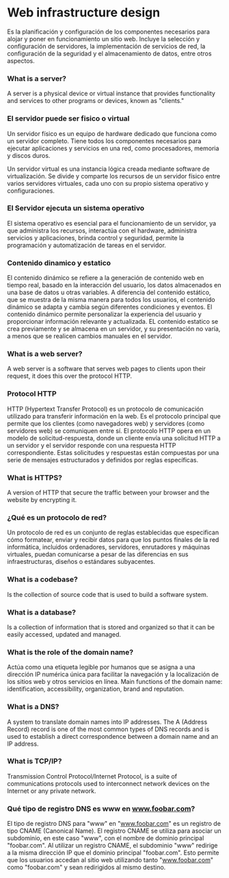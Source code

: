# Web infrastructure design
Es la planificación y configuración de los componentes necesarios para alojar y poner en funcionamiento un sitio web. Incluye la selección y configuración de servidores, la implementación de servicios de red, la configuración de la seguridad y el almacenamiento de datos, entre otros aspectos.

### What is a server?
A server is a physical device or virtual instance that provides functionality and services to other programs or devices, known as "clients."

### El servidor puede ser fisico o virtual
Un servidor físico es un equipo de hardware dedicado que funciona como un servidor completo. Tiene todos los componentes necesarios para ejecutar aplicaciones y servicios en una red, como procesadores, memoria y discos duros.

Un servidor virtual es una instancia lógica creada mediante software de virtualización. Se divide y comparte los recursos de un servidor físico entre varios servidores virtuales, cada uno con su propio sistema operativo y configuraciones.

### El Servidor ejecuta un sistema operativo
El sistema operativo es esencial para el funcionamiento de un servidor, ya que administra los recursos, interactúa con el hardware, administra servicios y aplicaciones, brinda control y seguridad, permite la programación y automatización de tareas en el servidor.

### Contenido dinamico y estatico
El contenido dinámico se refiere a la generación de contenido web en tiempo real, basado en la interacción del usuario, los datos almacenados en una base de datos u otras variables. A diferencia del contenido estático, que se muestra de la misma manera para todos los usuarios, el contenido dinámico se adapta y cambia según diferentes condiciones y eventos.
El contenido dinámico permite personalizar la experiencia del usuario y proporcionar información relevante y actualizada.
EL contenido estatico se crea previamente y se almacena en un servidor, y su presentación no varía, a menos que se realicen cambios manuales en el servidor.

### What is a web server?
A web server is a software that serves web pages to clients upon their request, it does this over the protocol HTTP.

### Protocol HTTP
HTTP (Hypertext Transfer Protocol) es un protocolo de comunicación utilizado para transferir información en la web. Es el protocolo principal que permite que los clientes (como navegadores web) y servidores (como servidores web) se comuniquen entre sí.
El protocolo HTTP opera en un modelo de solicitud-respuesta, donde un cliente envía una solicitud HTTP a un servidor y el servidor responde con una respuesta HTTP correspondiente. Estas solicitudes y respuestas están compuestas por una serie de mensajes estructurados y definidos por reglas específicas.

### What is HTTPS?
A version of HTTP that secure the traffic between your browser and the website by encrypting it.

### ¿Qué es un protocolo de red?
Un protocolo de red es un conjunto de reglas establecidas que especifican cómo formatear, enviar y recibir datos para que los puntos finales de la red informática, incluidos ordenadores, servidores, enrutadores y máquinas virtuales, puedan comunicarse a pesar de las diferencias en sus infraestructuras, diseños o estándares subyacentes.

### What is a codebase?
Is the collection of source code that is used to build a software system.

### What is a database?
Is a collection of information that is stored and organized so that it can be easily accessed, updated and managed.

### What is the role of the domain name?
Actúa como una etiqueta legible por humanos que se asigna a una dirección IP numérica única para facilitar la navegación y la localización de los sitios web y otros servicios en línea.
Main functions of the domain name: identification, accessibility, organization, brand and reputation.

### What is a DNS?
A system to translate domain names into IP addresses. The A (Address Record) record is one of the most common types of DNS records and is used to establish a direct correspondence between a domain name and an IP address.

### What is TCP/IP?
Transmission Control Protocol/Internet Protocol, is a suite of communications protocols used to interconnect network devices on the Internet or any private network.

### Qué tipo de registro DNS es www en www.foobar.com?
El tipo de registro DNS para "www" en "www.foobar.com" es un registro de tipo CNAME (Canonical Name). El registro CNAME se utiliza para asociar un subdominio, en este caso "www", con el nombre de dominio principal "foobar.com". Al utilizar un registro CNAME, el subdominio "www" redirige a la misma dirección IP que el dominio principal "foobar.com". Esto permite que los usuarios accedan al sitio web utilizando tanto "www.foobar.com" como "foobar.com" y sean redirigidos al mismo destino.
